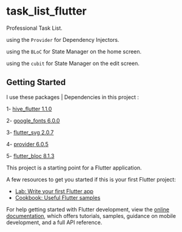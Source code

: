 # task_list_flutter

Professional Task List.

using the `Provider` for Dependency Injectors.

using the `BLoC` for State Manager on the home screen.

using the `cubit` for State Manager on the edit screen.

## Getting Started

I use these packages | Dependencies in this project :

1- [hive_flutter 1.1.0](https://pub.dev/packages/hive_flutter/)

2- [google_fonts 6.0.0](https://pub.dev/packages/google_fonts)

3- [flutter_svg 2.0.7](https://pub.dev/packages/flutter_svg/)

4- [provider 6.0.5](https://pub.dev/packages/provider)

5- [flutter_bloc 8.1.3](https://pub.dev/packages/flutter_bloc)



This project is a starting point for a Flutter application.

A few resources to get you started if this is your first Flutter project:

- [Lab: Write your first Flutter app](https://docs.flutter.dev/get-started/codelab)
- [Cookbook: Useful Flutter samples](https://docs.flutter.dev/cookbook)

For help getting started with Flutter development, view the
[online documentation](https://docs.flutter.dev/), which offers tutorials,
samples, guidance on mobile development, and a full API reference.
